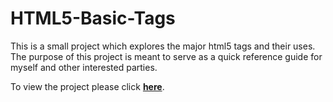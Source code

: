
# HTML5-Basic-Tags

This is a small project which explores the major html5 tags and their uses. The purpose of this project is meant to serve as a quick reference guide for myself and other interested parties.

To view the project please click **[here](https://f54vnfg.github.io/HTML5-The-Basics/dist/index.html)**.
